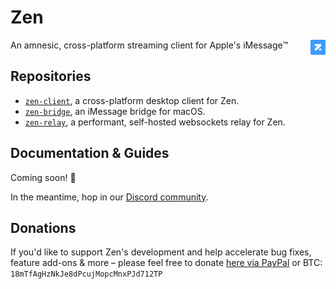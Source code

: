 <h1>Zen</h1>
<img src="https://github.com/AmnesiaLabs/zen-client/blob/master/build/icons/24x24.png?raw=true" align="right">

An amnesic, cross-platform streaming client for Apple's iMessage™️

## Repositories

* [`zen-client`](https://github.com/AmnesiaLabs/zen-client), a cross-platform desktop client for Zen.
* [`zen-bridge`](https://github.com/AmnesiaLabs/zen-bridge), an iMessage bridge for macOS.
* [`zen-relay`](https://github.com/AmnesiaLabs/zen-relay), a performant, self-hosted websockets relay for Zen.

## Documentation & Guides

Coming soon! 🧪

In the meantime, hop in our [Discord community](https://discord.gg/vNdvmwX).

## Donations

If you'd like to support Zen's development and help accelerate bug fixes, feature add-ons & more – please feel free to donate [here via PayPal](https://www.paypal.com/cgi-bin/webscr?cmd=_donations&business=alectrocute%40gmail.com&currency_code=USD&source=url) or BTC: `18mTfAgHzNkJe8dPcujMopcMnxPJd712TP`
